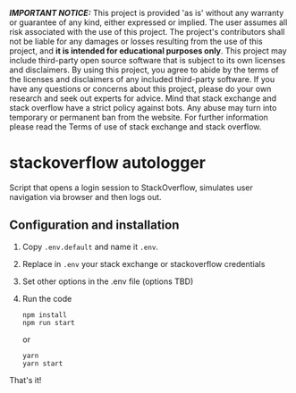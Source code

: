 **_IMPORTANT NOTICE:_** This project is provided 'as is' without any warranty or guarantee of any kind, either expressed or implied. The user assumes all risk associated with the use of this project. The project's contributors shall not be liable for any damages or losses resulting from the use of this project, and **it is intended for educational purposes only**. This project may include third-party open source software that is subject to its own licenses and disclaimers. By using this project, you agree to abide by the terms of the licenses and disclaimers of any included third-party software. If you have any questions or concerns about this project, please do your own research and seek out experts for advice.
Mind that stack exchange and stack overflow have a strict policy against bots. Any abuse may turn into temporary or permanent ban from the website. For further information please read the Terms of use of stack exchange and stack overflow.

# stackoverflow autologger

Script that opens a login session to StackOverflow, simulates user navigation via browser and then logs out.

## Configuration and installation

1. Copy `.env.default` and name it `.env`.

2. Replace in `.env` your stack exchange or stackoverflow credentials

3. Set other options in the .env file (options TBD)

4. Run the code
    ```shell script
    npm install
    npm run start
    ```
    or
    ```shell script
    yarn
    yarn start
    ```

That's it!
